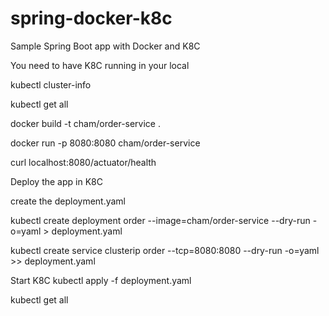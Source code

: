 # spring-docker-k8c
Sample Spring Boot app with Docker and K8C

You need to have K8C running in your local

kubectl cluster-info

kubectl get all

docker build -t cham/order-service .

docker run -p 8080:8080 cham/order-service

curl localhost:8080/actuator/health

Deploy the app in K8C 

create the deployment.yaml

kubectl create deployment order --image=cham/order-service --dry-run -o=yaml > deployment.yaml

kubectl create service clusterip order --tcp=8080:8080 --dry-run -o=yaml >> deployment.yaml

Start K8C
kubectl apply -f deployment.yaml

kubectl get all

